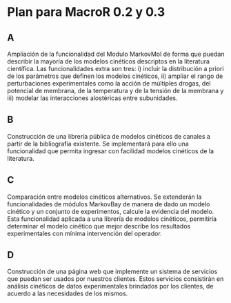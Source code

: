 # Plan para MacroR 0.2 y 0.3 #


## A ##
Ampliación de la funcionalidad del Modulo MarkovMol  de forma que puedan describir la mayoría de los modelos cinéticos descriptos en la literatura científica. Las funcionalidades extra son tres: i) incluir la distribución a priori de los parámetros que definen los modelos cinéticos,  ii) ampliar el rango de perturbaciones experimentales como la acción de múltiples drogas, del potencial de membrana, de la temperatura y de la tensión de la membrana y iii) modelar las interacciones alostéricas entre subunidades.

## B ##
Construcción de una librería pública de modelos cinéticos de canales a partir de la bibliografía existente.  Se implementará para ello una funcionalidad que permita ingresar con facilidad modelos cinéticos de la literatura.

## C ##
Comparación entre modelos cinéticos alternativos. Se extenderán la funcionalidades de módulos  MarkovBay de manera de  dado un modelo cinético y un conjunto de experimentos, calcule la evidencia del modelo. Esta funcionalidad aplicada a una  librería de modelos cinéticos, permitiría determinar el modelo cinético que mejor describe los resultados experimentales con mínima intervención del operador.

## D ##
Construcción de una página web que implemente un sistema de servicios que puedan ser usados por nuestros clientes. Estos servicios consistirán en análisis cinéticos de datos experimentales brindados por los clientes, de acuerdo a las necesidades de los mismos.